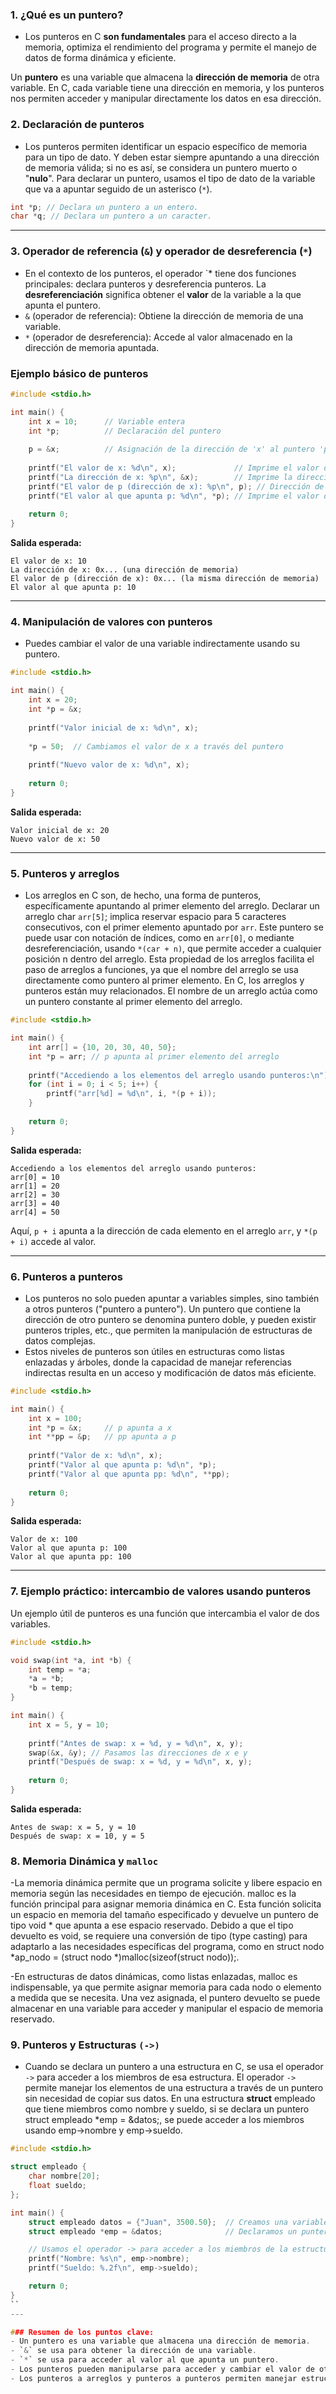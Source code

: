 
### 1. ¿Qué es un puntero?
- Los punteros en C **son fundamentales** para el acceso directo a la memoria, optimiza el rendimiento del programa y permite el manejo de datos de forma dinámica y eficiente.

Un **puntero** es una variable que almacena la **dirección de memoria** de otra variable. En C, cada variable tiene una dirección en memoria, y los punteros nos permiten acceder y manipular directamente los datos en esa dirección.

### 2. Declaración de punteros
- Los punteros permiten identificar un espacio específico de memoria para un tipo de dato.
Y deben estar siempre apuntando a una dirección de memoria válida; si no es así, se considera un puntero muerto o "**nulo**".
Para declarar un puntero, usamos el tipo de dato de la variable que va a apuntar seguido de un asterisco (`*`).

```c
int *p; // Declara un puntero a un entero.
char *q; // Declara un puntero a un caracter.
```

---

### 3. Operador de referencia (`&`) y operador de desreferencia (`*`)
- En el contexto de los punteros, el operador `* tiene dos funciones principales: declara punteros y desreferencia punteros. La **desreferenciación** significa obtener el **valor** de la variable a la que apunta el puntero. 
- `&` (operador de referencia): Obtiene la dirección de memoria de una variable.
- `*` (operador de desreferencia): Accede al valor almacenado en la dirección de memoria apuntada.

### Ejemplo básico de punteros

```c
#include <stdio.h>

int main() {
    int x = 10;      // Variable entera
    int *p;          // Declaración del puntero
    
    p = &x;          // Asignación de la dirección de 'x' al puntero 'p'
    
    printf("El valor de x: %d\n", x);             // Imprime el valor de x
    printf("La dirección de x: %p\n", &x);        // Imprime la dirección de x
    printf("El valor de p (dirección de x): %p\n", p); // Dirección de x a través de p
    printf("El valor al que apunta p: %d\n", *p); // Imprime el valor de x usando el puntero
    
    return 0;
}
```

**Salida esperada:**
```
El valor de x: 10
La dirección de x: 0x... (una dirección de memoria)
El valor de p (dirección de x): 0x... (la misma dirección de memoria)
El valor al que apunta p: 10
```

---

### 4. Manipulación de valores con punteros

- Puedes cambiar el valor de una variable indirectamente usando su puntero.

```c
#include <stdio.h>

int main() {
    int x = 20;
    int *p = &x;
    
    printf("Valor inicial de x: %d\n", x);
    
    *p = 50;  // Cambiamos el valor de x a través del puntero
    
    printf("Nuevo valor de x: %d\n", x);
    
    return 0;
}
```

**Salida esperada:**
```
Valor inicial de x: 20
Nuevo valor de x: 50
```

---

### 5. Punteros y arreglos

- Los arreglos en C son, de hecho, una forma de punteros, específicamente apuntando al primer elemento del arreglo. Declarar un arreglo char `arr[5]`; implica reservar espacio para 5 caracteres consecutivos, con el primer elemento apuntado por `arr`. Este puntero se puede usar con notación de índices, como en `arr[0]`, o mediante desreferenciación, usando `*(car + n)`, que permite acceder a cualquier posición n dentro del arreglo. Esta propiedad de los arreglos facilita el paso de arreglos a funciones, ya que el nombre del arreglo se usa directamente como puntero al primer elemento.
En C, los arreglos y punteros están muy relacionados. El nombre de un arreglo actúa como un puntero constante al primer elemento del arreglo.

```c
#include <stdio.h>

int main() {
    int arr[] = {10, 20, 30, 40, 50};
    int *p = arr; // p apunta al primer elemento del arreglo
    
    printf("Accediendo a los elementos del arreglo usando punteros:\n");
    for (int i = 0; i < 5; i++) {
        printf("arr[%d] = %d\n", i, *(p + i));
    }
    
    return 0;
}
```

**Salida esperada:**
```
Accediendo a los elementos del arreglo usando punteros:
arr[0] = 10
arr[1] = 20
arr[2] = 30
arr[3] = 40
arr[4] = 50
```

Aquí, `p + i` apunta a la dirección de cada elemento en el arreglo `arr`, y `*(p + i)` accede al valor.

---

### 6. Punteros a punteros
- Los punteros no solo pueden apuntar a variables simples, sino también a otros punteros ("puntero a puntero"). Un puntero que contiene la dirección de otro puntero se denomina puntero doble, y pueden existir punteros triples, etc., que permiten la manipulación de estructuras de datos complejas.
- Estos niveles de punteros son útiles en estructuras como listas enlazadas y árboles, donde la capacidad de manejar referencias indirectas resulta en un acceso y modificación de datos más eficiente.


```c
#include <stdio.h>

int main() {
    int x = 100;
    int *p = &x;     // p apunta a x
    int **pp = &p;   // pp apunta a p
    
    printf("Valor de x: %d\n", x);
    printf("Valor al que apunta p: %d\n", *p);
    printf("Valor al que apunta pp: %d\n", **pp);
    
    return 0;
}
```

**Salida esperada:**
```
Valor de x: 100
Valor al que apunta p: 100
Valor al que apunta pp: 100
```

---

### 7. Ejemplo práctico: intercambio de valores usando punteros

Un ejemplo útil de punteros es una función que intercambia el valor de dos variables.

```c
#include <stdio.h>

void swap(int *a, int *b) {
    int temp = *a;
    *a = *b;
    *b = temp;
}

int main() {
    int x = 5, y = 10;
    
    printf("Antes de swap: x = %d, y = %d\n", x, y);
    swap(&x, &y); // Pasamos las direcciones de x e y
    printf("Después de swap: x = %d, y = %d\n", x, y);
    
    return 0;
}
```

**Salida esperada:**
```
Antes de swap: x = 5, y = 10
Después de swap: x = 10, y = 5
```

### 8. Memoria Dinámica y `malloc`

-La memoria dinámica permite que un programa solicite y libere espacio en memoria según las necesidades en tiempo de ejecución. malloc es la función principal para asignar memoria dinámica en C. Esta función solicita un espacio en memoria del tamaño especificado y devuelve un puntero de tipo void * que apunta a ese espacio reservado. Debido a que el tipo devuelto es void, se requiere una conversión de tipo (type casting) para adaptarlo a las necesidades específicas del programa, como en struct nodo *ap_nodo = (struct nodo *)malloc(sizeof(struct nodo));.

-En estructuras de datos dinámicas, como listas enlazadas, malloc es indispensable, ya que permite asignar memoria para cada nodo o elemento a medida que se necesita. Una vez asignada, el puntero devuelto se puede almacenar en una variable para acceder y manipular el espacio de memoria reservado.

### 9. Punteros y Estructuras `(->)`

- Cuando se declara un puntero a una estructura en C, se usa el operador `->` para acceder a los miembros de esa estructura. El operador `->` permite manejar los elementos de una estructura a través de un puntero sin necesidad de copiar sus datos. En una estructura **struct** empleado que tiene miembros como nombre y sueldo, si se declara un puntero struct empleado *emp = &datos;, se puede acceder a los miembros usando emp->nombre y emp->sueldo.

```c
#include <stdio.h>

struct empleado {
    char nombre[20];
    float sueldo;
};

int main() {
    struct empleado datos = {"Juan", 3500.50};  // Creamos una variable de tipo struct empleado
    struct empleado *emp = &datos;              // Declaramos un puntero a struct empleado y lo inicializamos con la dirección de datos

    // Usamos el operador -> para acceder a los miembros de la estructura a través del puntero
    printf("Nombre: %s\n", emp->nombre);
    printf("Sueldo: %.2f\n", emp->sueldo);

    return 0;
}
``
---

### Resumen de los puntos clave:
- Un puntero es una variable que almacena una dirección de memoria.
- `&` se usa para obtener la dirección de una variable.
- `*` se usa para acceder al valor al que apunta un puntero.
- Los punteros pueden manipularse para acceder y cambiar el valor de otras variables.
- Los punteros a arreglos y punteros a punteros permiten manejar estructuras de datos complejas.
